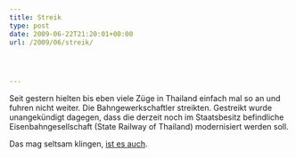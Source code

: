 ```yaml
---
title: Streik
type: post
date: 2009-06-22T21:20:01+00:00
url: /2009/06/streik/




---
```

Seit gestern hielten bis eben viele Züge in Thailand einfach mal so an und fuhren nicht weiter. Die Bahngewerkschaftler streikten. Gestreikt wurde unangekündigt dagegen, dass die derzeit noch im Staatsbesitz befindliche Eisenbahngesellschaft (State Railway of Thailand) modernisiert werden soll.

Das mag seltsam klingen, [ist es auch][1].

 [1]: http://www.nationmultimedia.com/2009/06/23/opinion/opinion_30105829.php
